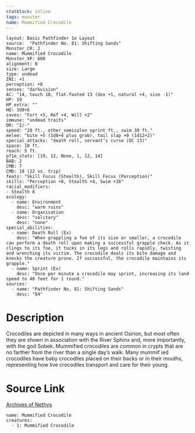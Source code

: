 ```yaml
---
statblock: inline
tags: monster
name: Mummified Crocodile
---
```

```statblock
layout: Basic Pathfinder 1e Layout
source:  "Pathfinder No. 81: Shifting Sands"
Monster_CR: 2
name: Mummified Crocodile
Monster_XP: 600
alignment: N
size: Large
type: undead
INI: +1
perception: +8
senses: "darkvision"
AC: "14, touch 10, flat-footed 13 (dex +1, natural +4, size -1)"
HP: 19
HP_extra: ""
HD: 3d8+6
saves: "Fort +5, Ref +4, Will +2"
immune: "undead traits"
DR: "2/-"
speed: "20 ft., other_semicolon sprint ft., swim 30 ft."
melee: "bite +5 (1d8+4 plus grab), tail slap +0 (1d12+2)"
special_attacks: "death roll, servant’s curse (DC 13)"
space: 10 ft.
reach: 5 ft.
pf1e_stats: [19, 12, None, 1, 12, 14]
BAB: 2
CMB: 7
CMD: 18 (22 vs. trip)
feats: "Skill Focus (Stealth), Skill Focus (Perception)"
skills: "Perception +8, Stealth +4, Swim +16"
racial_modifiers:
- Stealth 8
ecology:
  - name: Environment
    desc: "warm ruins"
  - name: Organisation
    desc: "solitary"
    desc: "none"
special_abilities:
  - name: Death Roll (Ex)
    desc: "When grappling a foe of its size or smaller, a crocodile can perform a death roll upon making a successful grapple check. As it clings to its foe, it tucks in its legs and rolls rapidly, twisting and wrenching its victim. The crocodile deals its bite damage and knocks the creature prone. If successful, the crocodile maintains its grapple."
  - name: Sprint (Ex)
    desc: "Once per minute a crocodile may sprint, increasing its land speed to 40 feet for 1 round."
sources:
  - name: "Pathfinder No. 81: Shifting Sands"
    desc: "84"
```
# Description
Crocodiles are depicted in many ways in ancient Osirion, but most often they are shown in association with the River Sphinx and, more importantly, with the god Sobek. Mummified crocodiles are common in crypts that are no farther from the river than a single day’s walk. Many mummif ied crocodiles have baby crocodiles placed on their backs or in their mouths, representing how live crocodiles transport and care for their young.
# Source Link
[Archives of Nethys](https://aonprd.com/MonsterDisplay.aspx?ItemName=Mummified%20Crocodile)
```encounter-table
name: Mummified Crocodile
creatures:
  - 1: Mummified Crocodile
```
